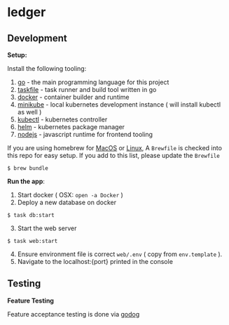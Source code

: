 # ledger

## Development

**Setup:**

Install the following tooling:

1. [go][] - the main programming language for this project
1. [taskfile][] - task runner and build tool written in go
2. [docker][] - container builder and runtime
3. [minikube][] - local kubernetes development instance ( will install kubectl as well )
4. [kubectl][] - kubernetes controller
5. [helm][] - kubernetes package manager
6. [nodejs][] - javascript runtime for frontend tooling

If you are using homebrew for [MacOS](https://brew.sh) or [Linux](https://docs.brew.sh/Homebrew-on-Linux),
A `Brewfile` is checked into this repo for easy setup. If you add to this list, please update the `Brewfile`

```shell
$ brew bundle
```

**Run the app**:

1. Start docker ( OSX: `open -a Docker` )
2. Deploy a new database on docker
  ```shell
  $ task db:start
  ```
3. Start the web server
  ```shell
  $ task web:start
  ```
4. Ensure environment file is correct `web/.env` ( copy from `env.template` ).
5. Navigate to the localhost:{port} printed in the console
## Testing

**Feature Testing**

Feature acceptance testing is done via [godog](https://github.com/cucumber/godog)

[go]: https://golang.org
[docker]: https://www.docker.com/products/docker-desktop
[taskfile]: https://taskfile.dev/#/
[minikube]: https://minikube.sigs.k8s.io/docs/
[kubectl]: https://kubernetes.io/docs/tasks/tools/install-kubectl/
[postgresql]: https://www.postgresql.org
[helm]: https://helm.sh
[nodejs]: https://nodejs.org
